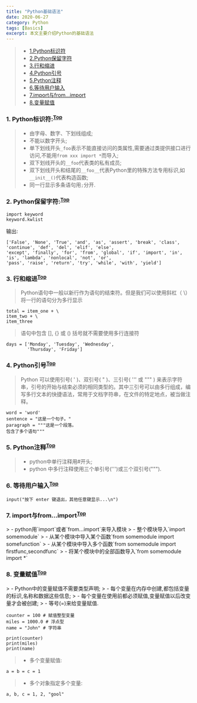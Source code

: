```yaml
---
title: "Python基础语法"
date: 2020-06-27
category: Python
tags: [Basics]
excerpt: 本文主要介绍Python的基础语法
---
```



 > - [1.Python标识符](#Identifier)
 > - [2.Python保留字符](#Keyword)
 > - [3.行和缩进](#Indent)
 > - [4.Python引号](#Marks)
 > - [5.Python注释](#Notes)
 > - [6.等待用户输入](#Enter)
 > - [7.import与from...import](#Import)
 > - [8.变量赋值](#Assignment)

<h3 id="Identifier">1. Python标识符:<sup><a href="#Top">Top</a></sup></h3>

 > - 由字母、数字、下划线组成;
 > - 不能以数字开头;
 > - 单下划线开头`_foo`表示不能直接访问的类属性,需要通过类提供接口进行访问,不能用`from xxx import *`而导入;
 > - 双下划线开头的`__foo`代表类的私有成员;
 >  - 双下划线开头和结尾的`__foo__`代表Python里的特殊方法专用标识,如`__init__()`代表构造函数;
 > - 同一行显示多条语句用`;`分开.  

<h3 id="Keyword">2. Python保留字符:<sup><a href="#Top">Top</a></sup></h3>

	import keyword
	keyword.kwlist
输出:

	['False', 'None', 'True', 'and', 'as', 'assert', 'break', 'class', 'continue', 'def', 'del', 'elif', 'else',
	'except', 'finally', 'for', 'from', 'global', 'if', 'import', 'in', 'is', 'lambda', 'nonlocal', 'not', 'or',
	'pass', 'raise', 'return', 'try', 'while', 'with', 'yield']

<h3 id="Indent">3. 行和缩进<sup><a href="#Top">Top</a></sup></h3>


 > Python语句中一般以新行作为语句的结束符。但是我们可以使用斜杠（ \）将一行的语句分为多行显示

    total = item_one + \
    item_two + \
    item_three
 > 语句中包含 [], {} 或 () 括号就不需要使用多行连接符

    days = ['Monday', 'Tuesday', 'Wednesday',
            'Thursday', 'Friday']
<h3 id="Marks">4. Python引号<sup><a href="#Top">Top</a></sup></h3>

 > Python 可以使用引号( ' )、双引号( " )、三引号( ''' 或 """ ) 来表示字符串，引号的开始与结束必须的相同类型的。其中三引号可以由多行组成，编写多行文本的快捷语法，常用于文档字符串，在文件的特定地点，被当做注释。

    word = 'word'
    sentence = "这是一个句子。"
    paragraph = """这是一个段落。
    包含了多个语句"""

<h3 id="Notes">5. Python注释<sup><a href="#Top">Top</a></sup></h3>

 > - python中单行注释用#开头;
 > - python 中多行注释使用三个单引号(''')或三个双引号(""").

<h3 id="Enter">6. 等待用户输入<sup><a href="#Top">Top</a></sup></h3>

    input("按下 enter 键退出，其他任意键显示...\n")
<h3 id="Import">7. import与from...import<sup><a href="#Top">Top</a></sup></h3>
 > - python用`import`或者`from...import`来导入模块
 > - 整个模块导入`import somemodule`
 > - 从某个模块中导入某个函数`from somemodule import somefunction`
 > - 从某个模块中导入多个函数`from somemodule import firstfunc,secondfunc`
 > - 将某个模块中的全部函数导入`from somemodule import *`

<h3 id="Assignment">8. 变量赋值<sup><a href="#Top">Top</a></sup></h3>
 > - Python中的变量赋值不需要类型声明;
 > - 每个变量在内存中创建,都包括变量的标识,名称和数据这些信息;
 > - 每个变量在使用前都必须赋值,变量赋值以后改变量才会被创建;
 > - 等号(=)来给变量赋值.

    counter = 100 # 赋值整型变量
    miles = 1000.0 # 浮点型
    name = "John" # 字符串
    
    print(counter)
    print(miles)
    print(name)
 > - 多个变量赋值:

 ```
a = b = c = 1
 ```
 > - 多个对象指定多个变量:

 ```
a, b, c = 1, 2, "gool"
 ```